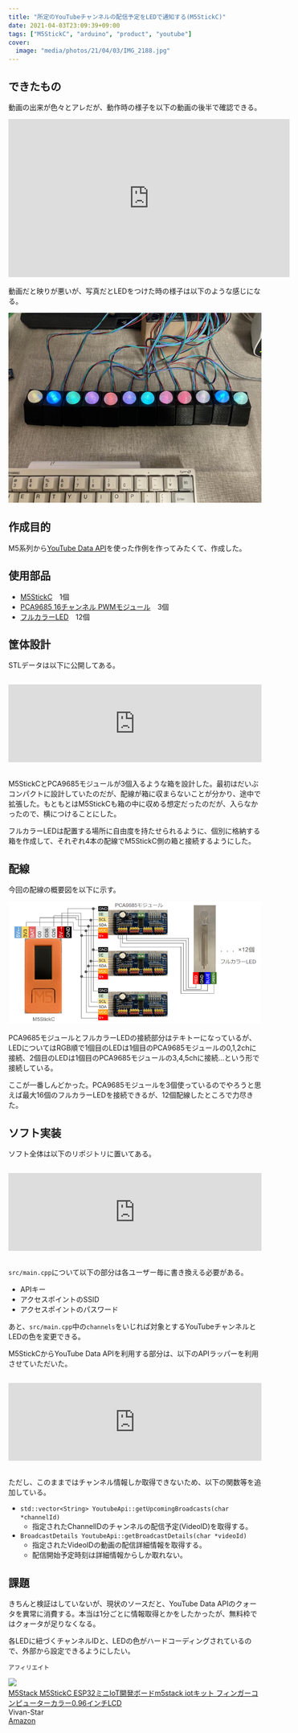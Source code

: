 ```yaml
---
title: "所定のYouTubeチャンネルの配信予定をLEDで通知する(M5StickC)"
date: 2021-04-03T23:09:39+09:00
tags: ["M5StickC", "arduino", "product", "youtube"]
cover:
  image: "media/photos/21/04/03/IMG_2188.jpg"
---
```


## できたもの

動画の出来が色々とアレだが、動作時の様子を以下の動画の後半で確認できる。

<iframe width="560" height="315" src="https://www.youtube.com/embed/wH_MpRYkO2Q" title="YouTube video player" frameborder="0" allow="accelerometer; autoplay; clipboard-write; encrypted-media; gyroscope; picture-in-picture" allowfullscreen></iframe>

動画だと映りが悪いが、写真だとLEDをつけた時の様子は以下のような感じになる。

![](/media/markdownx/c98f1f20-2852-481c-90fc-b69e02f22a96.jpg)

## 作成目的

M5系列から[YouTube Data API](https://developers.google.cn/youtube/v3/getting-started?hl=ja)を使った作例を作ってみたくて、作成した。

## 使用部品

- [M5StickC](https://www.switch-science.com/catalog/5517/)　1個
- [PCA9685 16チャンネル PWMモジュール](https://www.amazon.co.jp/dp/B07SLRG5J1/ref=sspa_dk_detail_2?psc=1&pd_rd_i=B07SLRG5J1&pd_rd_w=JlyLV&pf_rd_p=37aaae60-66a0-4093-9681-4dcd496d4545&pd_rd_wg=YaiWw&pf_rd_r=VGQHWW206PCHMKRVZ1HX&pd_rd_r=1e354ec9-6bf5-4bce-a522-484e60f54bfd&spLa=ZW5jcnlwdGVkUXVhbGlmaWVyPUExQlI5TVdCTlk0Q0xOJmVuY3J5cHRlZElkPUEwNzcyMjEyMUxBUjBaVVRMTVg0ViZlbmNyeXB0ZWRBZElkPUFKU1BDS0tHSFBKTlcmd2lkZ2V0TmFtZT1zcF9kZXRhaWwmYWN0aW9uPWNsaWNrUmVkaXJlY3QmZG9Ob3RMb2dDbGljaz10cnVl)　3個
- [フルカラーLED](https://akizukidenshi.com/catalog/g/gI-02476/)　12個

## 筐体設計

STLデータは以下に公開してある。

<iframe class="hatenablogcard" style="width:100%;height:155px;margin:15px 0;max-width:680px;" title="M5StickC full color led box by kouya17 - Thingiverse" src="https://hatenablog-parts.com/embed?url=https://www.thingiverse.com/thing:4815649" frameborder="0" scrolling="no"></iframe>

M5StickCとPCA9685モジュールが3個入るような箱を設計した。最初はだいぶコンパクトに設計していたのだが、配線が箱に収まらないことが分かり、途中で拡張した。もともとはM5StickCも箱の中に収める想定だったのだが、入らなかったので、横につけることにした。

フルカラーLEDは配置する場所に自由度を持たせられるように、個別に格納する箱を作成して、それぞれ4本の配線でM5StickC側の箱と接続するようにした。

## 配線

今回の配線の概要図を以下に示す。

![](/media/markdownx/d5d73217-7de7-430d-b14a-55705c345a24.png)

PCA9685モジュールとフルカラーLEDの接続部分はテキトーになっているが、LEDについてはRGB順で1個目のLEDは1個目のPCA9685モジュールの0,1,2chに接続、2個目のLEDは1個目のPCA9685モジュールの3,4,5chに接続…という形で接続している。

ここが一番しんどかった。PCA9685モジュールを3個使っているのでやろうと思えば最大16個のフルカラーLEDを接続できるが、12個配線したところで力尽きた。

## ソフト実装

ソフト全体は以下のリポジトリに置いてある。

<iframe class="hatenablogcard" style="width:100%;height:155px;margin:15px 0;max-width:680px;" title="kouya17/M5StickC-YouTube-broadcast-notice-App: 所定のYouTubeチャンネルの配信予定をLEDで通知する" src="https://hatenablog-parts.com/embed?url=https://github.com/kouya17/M5StickC-YouTube-broadcast-notice-App" frameborder="0" scrolling="no"></iframe>

`src/main.cpp`について以下の部分は各ユーザー毎に書き換える必要がある。

- APIキー
- アクセスポイントのSSID
- アクセスポイントのパスワード

あと、`src/main.cpp`中の`channels`をいじれば対象とするYouTubeチャンネルとLEDの色を変更できる。

M5StickCからYouTube Data APIを利用する部分は、以下のAPIラッパーを利用させていただいた。

<iframe class="hatenablogcard" style="width:100%;height:155px;margin:15px 0;max-width:680px;" title="witnessmenow/arduino-youtube-api: A wrapper around the youtube api for arduino" src="https://hatenablog-parts.com/embed?url=https://github.com/witnessmenow/arduino-youtube-api" frameborder="0" scrolling="no"></iframe>

ただし、このままではチャンネル情報しか取得できないため、以下の関数等を追加している。

- `std::vector<String> YoutubeApi::getUpcomingBroadcasts(char *channelId)`
	- 指定されたChannelIDのチャンネルの配信予定(VideoID)を取得する。
- `BroadcastDetails YoutubeApi::getBroadcastDetails(char *videoId)`
	- 指定されたVideoIDの動画の配信詳細情報を取得する。
	- 配信開始予定時刻は詳細情報からしか取れない。

## 課題

きちんと検証はしていないが、現状のソースだと、YouTube Data APIのクォータを異常に消費する。本当は1分ごとに情報取得とかをしたかったが、無料枠ではクォータが足りなくなる。

各LEDに紐づくチャンネルIDと、LEDの色がハードコーディングされているので、外部から設定できるようにしたい。

<small>アフィリエイト</small>

<div class="kattene">
    <div class="kattene__imgpart"><a target="_blank" rel="noopener" href="https://www.amazon.co.jp/gp/product/B08NC7PPG7/ref=as_li_tl?ie=UTF8&camp=247&creative=1211&creativeASIN=B08NC7PPG7&linkCode=as2&tag=kouya17-22&linkId=573d378c4fe18a0e608b0db223879533"><img src="//ws-fe.amazon-adsystem.com/widgets/q?_encoding=UTF8&MarketPlace=JP&ASIN=B08NC7PPG7&ServiceVersion=20070822&ID=AsinImage&WS=1&Format=_SL160_&tag=kouya17-22"></a></div>
    <div class="kattene__infopart">
      <div class="kattene__title"><a target="_blank" rel="noopener" href="https://www.amazon.co.jp/gp/product/B08NC7PPG7/ref=as_li_tl?ie=UTF8&camp=247&creative=1211&creativeASIN=B08NC7PPG7&linkCode=as2&tag=kouya17-22&linkId=573d378c4fe18a0e608b0db223879533">M5Stack M5StickC ESP32ミニIoT開発ボードm5stack iotキット フィンガーコンピューターカラー0.96インチLCD</a></div>
      <div class="kattene__description">Vivan-Star</div>
      <div class="kattene__btns __one">
      <div><a class="kattene__btn __orange" target="_blank" rel="noopener" href="https://www.amazon.co.jp/gp/product/B08NC7PPG7/ref=as_li_tl?ie=UTF8&camp=247&creative=1211&creativeASIN=B08NC7PPG7&linkCode=as2&tag=kouya17-22&linkId=573d378c4fe18a0e608b0db223879533">Amazon</a></div>
      </div>
    </div>
</div>